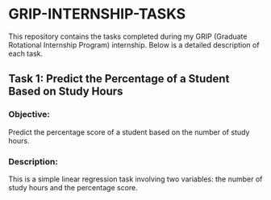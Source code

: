 # GRIP-INTERNSHIP-TASKS
This repository contains the tasks completed during my GRIP (Graduate Rotational Internship Program) internship. Below is a detailed description of each task.
## Task 1: Predict the Percentage of a Student Based on Study Hours
### Objective: 
Predict the percentage score of a student based on the number of study hours.
### Description:
This is a simple linear regression task involving two variables: the number of study hours and the percentage score.
